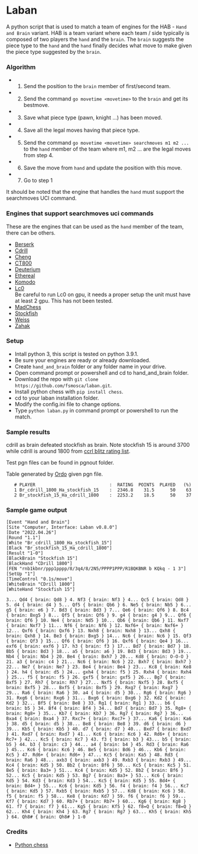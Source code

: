 # Laban
A python script that is used to match a team of engines for the HAB - `Hand and Brain` variant. HAB is a team variant where each team / side typically is composed of two players the `hand` and the `brain`. The `brain` suggests the piece type to the `hand` and the `hand` finally decides what move to make given the piece type suggested by the `brain`.

### Algorithm
* 1. Send the position to the `brain` member of first/second team.
* 2. Send the command `go movetime <movetime>` to the `brain` and get its bestmove.
* 3. Save what piece type (pawn, knight ...) has been moved.
* 4. Save all the legal moves having that piece type.
* 5. Send the command `go movetime <movetime> searchmoves m1 m2 ...` to the `hand` member of the team where m1, m2 ... are the legal moves from step 4.
* 6. Save the move from `hand` and update the position with this move.
* 7. Go to step 1

It should be noted that the engine that handles the `hand` must support the searchmoves UCI command.

### Engines that support searchmoves uci commands
These are the engines that can be used as the `hand` member of the team, there can be others.

* [Berserk](https://github.com/jhonnold/berserk/releases)
* [Cdrill](https://sites.google.com/view/cdrill/download)
* [Cheng](https://github.com/kmar/cheng4/releases)
* [CT800](https://www.ct800.net/download.htm)
* [Deuterium](https://sites.google.com/view/deuterium-chess/download/engines/chess)  
* [Ethereal](https://github.com/AndyGrant/Ethereal/releases)
* [Komodo](https://komodochess.com/)
* [Lc0](https://github.com/LeelaChessZero/lc0/releases)  
  Be careful to run Lc0 on gpu, it needs a proper setup the unit must have at least 2 gpu. This has not been tested.
* [MadChess](https://www.madchess.net/downloads/)
* [Stockfish](https://stockfishchess.org/download/)
* [Weiss](https://github.com/TerjeKir/weiss/releases)
* [Zahak](https://github.com/amanjpro/zahak/releases)

### Setup
* Intall python 3, this script is tested on python 3.9.1.
* Be sure your engines are ready or already downloaded.
* Create `hand_and_brain` folder or any folder name in your drive.
* Open command prompt or powershell and cd to hand_and_brain folder.
* Download the repo with `git clone https://github.com/fsmosca/laban.git`.
* Install python chess with `pip install chess`.
* cd to your laban installation folder.
* Modify the config.ini file to change options.
* Type `python laban.py` in command prompt or powershell to run the match.

### Sample results

cdrill as brain defeated stockfish as brain. Note stockfish 15 is around 3700 while cdrill is around 1800 from [ccrl blitz rating list](https://ccrl.chessdom.com/ccrl/404/rating_list_all.html).

Test pgn files can be found in pgnout folder.

Table generated by [Ordo](https://github.com/michiguel/Ordo) given pgn file.

```
   # PLAYER                            :  RATING  POINTS  PLAYED   (%)
   1 Br_cdrill_1800_Ha_stockfish_15    :  2346.8    31.5      50    63
   2 Br_stockfish_15_Ha_cdrill_1800    :  2253.2    18.5      50    37
```

### Sample game output

```
[Event "Hand and Brain"]
[Site "Computer, Interface: Laban v0.8.0"]
[Date "2022.04.26"]
[Round "1.1"]
[White "Br_cdrill_1800_Ha_stockfish_15"]
[Black "Br_stockfish_15_Ha_cdrill_1800"]
[Result "1-0"]
[BlackBrain "Stockfish 15"]
[BlackHand "CDrill 1800"]
[FEN "rnb1kbnr/ppp1pppp/8/3q4/8/2N5/PPPP1PPP/R1BQKBNR b KQkq - 1 3"]
[SetUp "1"]
[TimeControl "0.1s/move"]
[WhiteBrain "CDrill 1800"]
[WhiteHand "Stockfish 15"]

3... Qd4 { brain: Qd8 } 4. Nf3 { brain: Nf3 } 4... Qc5 { brain: Qd8 } 5. d4 { brain: d4 } 5... Qf5 { brain: Qb6 } 6. Ne5 { brain: Nb5 } 6... g5 { brain: e6 } 7. Bd3 { brain: Bd3 } 7... Qe6 { brain: Qf6 } 8. Bc4 { brain: Bxg5 } 8... Qf5 { brain: Qf6 } 9. g4 { brain: g4 } 9... Qf6 { brain: Qf6 } 10. Ne4 { brain: Nd5 } 10... Qb6 { brain: Qb6 } 11. Nxf7 { brain: Nxf7 } 11... Nf6 { brain: Nf6 } 12. Nxf6+ { brain: Nxf6+ } 12... Qxf6 { brain: Qxf6 } 13. Nxh8 { brain: Nxh8 } 13... Qxh8 { brain: Qxh8 } 14. Be3 { brain: Bxg5 } 14... Nc6 { brain: Nc6 } 15. Qf3 { brain: Qf3 } 15... Qf6 { brain: Qf6 } 16. Qxf6 { brain: Qe4 } 16... exf6 { brain: exf6 } 17. h3 { brain: f3 } 17... Bd7 { brain: Bd7 } 18. Bb5 { brain: Bd3 } 18... a5 { brain: a6 } 19. Bd3 { brain: Bd3 } 19... Nb4 { brain: Nb4 } 20. Be4 { brain: Bxh7 } 20... Kd8 { brain: O-O-O } 21. a3 { brain: c4 } 21... Nc6 { brain: Nc6 } 22. Bxh7 { brain: Bxh7 } 22... Ne7 { brain: Ne7 } 23. Be4 { brain: Be4 } 23... Kc8 { brain: Ke8 } 24. h4 { brain: d5 } 24... gxh4 { brain: f5 } 25. Rxh4 { brain: Rxh4 } 25... f5 { brain: f5 } 26. gxf5 { brain: gxf5 } 26... Bg7 { brain: Bxf5 } 27. Rh7 { brain: Rh7 } 27... Nxf5 { brain: Nxf5 } 28. Bxf5 { brain: Bxf5 } 28... Bxf5 { brain: Bxf5 } 29. Rxg7 { brain: Rxg7 } 29... Ra6 { brain: Ra6 } 30. a4 { brain: d5 } 30... Rg6 { brain: Rg6 } 31. Rxg6 { brain: Rxg6 } 31... Bxg6 { brain: Bxg6 } 32. Kd2 { brain: Kd2 } 32... Bf5 { brain: Be8 } 33. Rg1 { brain: Rg1 } 33... b6 { brain: b5 } 34. Bf4 { brain: Bf4 } 34... Bd7 { brain: Bd7 } 35. Rg8+ { brain: Rg8+ } 35... Kb7 { brain: Kb7 } 36. Rg7 { brain: Rg7 } 36... Bxa4 { brain: Bxa4 } 37. Rxc7+ { brain: Rxc7+ } 37... Ka6 { brain: Ka6 } 38. d5 { brain: d5 } 38... Be8 { brain: Be8 } 39. d6 { brain: d6 } 39... Kb5 { brain: Kb5 } 40. d7 { brain: d7 } 40... Bxd7 { brain: Bxd7 } 41. Rxd7 { brain: Rxd7 } 41... Kc6 { brain: Kc6 } 42. Rd6+ { brain: Rc7+ } 42... Kc5 { brain: Kc7 } 43. f3 { brain: b3 } 43... b5 { brain: b5 } 44. b3 { brain: c3 } 44... a4 { brain: b4 } 45. Rd3 { brain: Ra6 } 45... Kc6 { brain: Kc6 } 46. Be5 { brain: Bd6 } 46... Kb6 { brain: Kc5 } 47. Rd6+ { brain: Rd6+ } 47... Kc5 { brain: Ka5 } 48. Rd3 { brain: Ra6 } 48... axb3 { brain: axb3 } 49. Rxb3 { brain: Rxb3 } 49... Kc4 { brain: Kd5 } 50. Bb2 { brain: Bf6 } 50... Kc5 { brain: Kc5 } 51. Be5 { brain: Ba3+ } 51... Kc4 { brain: Kd5 } 52. Bb2 { brain: Bf6 } 52... Kc5 { brain: Kd5 } 53. Bg7 { brain: Ba3+ } 53... Kc6 { brain: Kd5 } 54. Kd3 { brain: Kd3 } 54... Kc5 { brain: Kd5 } 55. Bd4+ { brain: Bd4+ } 55... Kc6 { brain: Kd5 } 56. f4 { brain: f4 } 56... Kc7 { brain: Kd5 } 57. Rxb5 { brain: Rxb5 } 57... Kd8 { brain: Kc6 } 58. f5 { brain: f5 } 58... Ke8 { brain: Kd7 } 59. f6 { brain: f6 } 59... Kf7 { brain: Kd7 } 60. Rb7+ { brain: Rb7+ } 60... Kg6 { brain: Kg8 } 61. f7 { brain: f7 } 61... Kg5 { brain: Kf5 } 62. f8=Q { brain: f8=Q } 62... Kh4 { brain: Kh4 } 63. Rg7 { brain: Rg7 } 63... Kh5 { brain: Kh5 } 64. Qh8# { brain: Qh8# } 1-0
```

### Credits
* [Python chess](https://python-chess.readthedocs.io/en/latest/)

